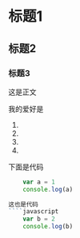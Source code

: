 # 标题1

## 标题2

### 标题3

这是正文

我的爱好是

1. 
2.
3.
4.
下面是代码
````javascript
    var a = 1
    console.log(a)
    
这也是代码
````javascript
    var b = 2
    console.log(b)
